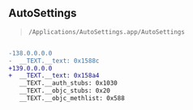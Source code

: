 ## AutoSettings

> `/Applications/AutoSettings.app/AutoSettings`

```diff

-138.0.0.0.0
-  __TEXT.__text: 0x1588c
+139.0.0.0.0
+  __TEXT.__text: 0x158a4
   __TEXT.__auth_stubs: 0x1030
   __TEXT.__objc_stubs: 0x20
   __TEXT.__objc_methlist: 0x588

```
